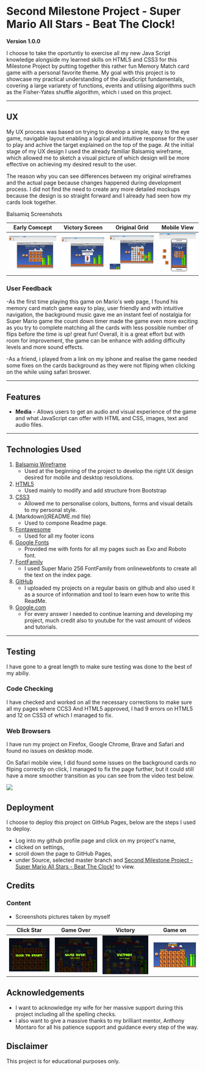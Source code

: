 # Second Milestone Project - Super Mario All Stars - Beat The Clock!

**Version 1.0.0**

I choose to take the oportuntiy to exercise all my new Java Script knowledge alongside my learned skills on HTML5 and CSS3 for this Milestone Project by putting together this rather fun Memory Match card game with a personal favorite theme.
My goal with this project is to showcase my practical understanding of the JavaScript fundamentals, covering a large variarety of functions, events and utilising algorithms such as the Fisher-Yates shuffle algorithm, which i used on this project.

---

## UX

My UX process was based on trying to develop a simple, easy to the eye game, navigable layout enabling a logical and intuitive response for the user to play and achive the target explained on the top of the page.
At the initial stage of my UX design I used the already familiar Balsamiq wireframe, which allowed me to sketch a visual picture of which design will be more effective on achieving my desired result to the user.

The reason why you can see differences between my original wireframes and the actual page because changes happened during development process. I did not find the need to create any more detailed mockups because the design is so straight forward and I already had seen how my cards look together.

Balsamiq Screenshots

| Early Comcept | Victory Screen | Original Grid | Mobile View |
|---------------|----------------|---------------|-------------|
| <img src="assets/img/Balsamiq1.png" /> | <img src="assets/img/Balsamiq2.png" /> | <img src="assets/img/Balsamiq3.png" /> | <img src="assets/img/Balsamiq4.png" /> |


### User Feedback

-As the first time playing this game on Mario's web page, I found his memory card match game easy to play, user friendly and with intuitive navigation, the background music gave me an instant feel of nostalgia for Super Mario game
 the count down timer made the game even more exciting as you try to complete matching all the cards with less possible number of flips before the time is up! great fun!
Overall, it is a great effort but with room for improvement, the game can be enhance with adding difficulty levels and more sound effects.
 
-As a friend, i played from a link on my iphone and realise the game needed some fixes on the cards background as they were not fliping when clicking on the while using safari broswer.


---


## Features

* **Media** - Allows users to get an audio and visual experience of the game and what JavaScript can offer with HTML and CSS, images, text and audio files.

---

## Technologies Used

1. [Balsamiq Wireframe](https://balsamiq.com/)
     - Used at the beginning of the project to develop the right UX design desired for mobile and desktop resolutions.
2. [HTML5](https://en.wikipedia.org/wiki/HTML5)
     - Used mainly to modify and add structure from Bootstrap
3. [CSS3](https://en.wikipedia.org/wiki/Cascading_Style_Sheets#CSS_3)
     - Allowed me to personalise colors, buttons, forms and visual details to my personal style.
4. [Markdown](README.md file)
     - Used to compone Readme page.
5. [Fontawesome](https://fontawesome.com/)
     - Used for all my footer icons
6. [Google Fonts](https://fonts.google.com/)
     - Provided me with fonts for all my pages such as Exo and Roboto font.
7. [FontFamily](https://db.onlinewebfonts.com/t/6c02f15fdbc9dd7c482b52b06d8e0a6c.eot)
     - I used Super Mario 256 FontFamily from onlinewebfonts to create all the text on the index page.
8. [GitHub](https://github.com/)
     - I uploaded my projects on a regular basis on github and also used it as a source of information and tool to learn even how to write this ReadMe.
9. [Google.com](https://www.google.com/)
     - For every answer I needed to continue learning and developing my project, much credit also to youtube for the vast amount of videos and tutorials.

---

## Testing

I have gone to a great length to make sure testing was done to the best of my abiliy. 

### Code Checking

I have checked and worked on all the necessary corrections to make sure all my pages where CCS3 And HTML5 approved, I had 9 errors on HTML5 and 12 on CSS3 of which I managed to fix.

### Web Browsers

I have run my project on Firefox, Google Chrome, Brave and Safari and found no issues on desktop mode.

On Safari mobile view, I did found some issues on the background cards no fliping correctly on click, I managed to fix the page further, but it could still have a more smoother transition as you can see from the video test below.

<img src="assets/img/safari-video-test.gif" />


## Deployment

I choose to deploy this project on GitHub Pages, below are the steps I used to deploy.

- Log into my github profile page and click on my project's name,
- clicked on settings,
- scroll down the page to GitHub Pages,
- under Source, selected master branch and [Second Milestone Project - Super Mario All Stars - Beat The Clock!](https://supermario78.github.io/second-milestone-project/) to view.

## Credits

### Content

- Screenshots pictures taken by myself

|  Click Star   |    Game Over   |    Victory    |   Game on   |
|---------------|----------------|---------------|-------------|
| <img src="assets/img/click-start.png" /> | <img src="assets/img/game-over.png" /> | <img src="assets/img/victory.png" /> | <img src="assets/img/starting-game.png" /> |




## Acknowledgements

- I want to acknowledge my wife for her massive support during this project including all the spelling checks.
- I also want to give a massive thanks to my brilliant mentor, Anthony Montaro for all his patience support and guidance every step of the way.

## Disclaimer
This project is for educational purposes only.

